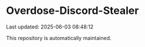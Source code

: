 # Overdose-Discord-Stealer

Last updated: 2025-06-03 08:48:12

This repository is automatically maintained.

